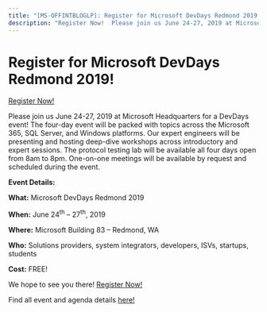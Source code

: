 ```yaml
---
title: "[MS-OFFINTBLOGLP]: Register for Microsoft DevDays Redmond 2019!"
description: "Register Now!  Please join us June 24-27, 2019 at Microsoft Headquarters for a DevDays event! The four-day event will be"
---
```


# Register for Microsoft DevDays Redmond 2019!

<p><span><a href="https://www.microsoftevents.com/profile/form/index.cfm?PKformID=0x6680990abcd">Register
Now!</a></span></p>

<p>Please join us June 24-27, 2019 at Microsoft Headquarters
for a DevDays event! The four-day event will be packed with topics across the
Microsoft 365, SQL Server, and Windows platforms. Our expert engineers will be
presenting and hosting deep-dive workshops across introductory and expert
sessions. The protocol testing lab will be available all four days open from
8am to 8pm. One-on-one meetings will be available by request and scheduled
during the event.</p>

<p><b>Event Details: </b></p>

<p><b>What:</b> Microsoft DevDays Redmond 2019</p>

<p><b>When:</b> June 24<sup>th</sup> – 27<sup>th</sup>, 2019 </p>

<p><b>Where:</b> Microsoft Building 83 – Redmond, WA </p>

<p><b>Who:</b> Solutions providers, system integrators,
developers, ISVs, startups, students </p>

<p><b>Cost:</b> FREE! </p>

<p>We hope to see you there! <span><a href="https://www.microsoftevents.com/profile/form/index.cfm?PKformID=0x6680990abcd">Register
Now!</a></span> </p>

<p>Find all event and agenda details <span><a href="https://www.interopevents.com/redmond2019">here!</a></span></p>


                
